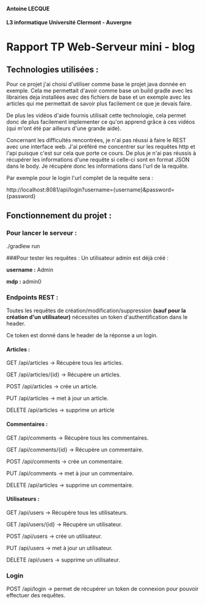#### Antoine LECQUE
#### L3 informatique Université Clermont - Auvergne 

# Rapport TP Web-Serveur mini - blog

## Technologies utilisées :
Pour ce projet j'ai choisi d'utiliser comme base le projet java donnée en exemple. Cela me permettait d'avoir comme base un build gradle avec les librairies deja installées avec des fichiers de base et un exemple avec les articles qui me permettait de savoir plus facilement ce que je devais faire.

De plus les vidéos d'aide fournis utilisait cette technologie, cela permet donc de plus facilement implementer ce qu'on apprend grâce à ces vidéos (qui m'ont été par ailleurs d'une grande aide).

Concernant les difficultés rencontrées, je n'ai pas réussi à faire le REST avec une interface web. J'ai préféré me concentrer sur les requêtes http et l'api puisque c'est sur cela que porte ce cours. De plus je n'ai pas réussis à récupérer les informations d'une requête si celle-ci sont en format JSON dans le body.
Je récupère donc les informations dans l'url de la requête. 

Par exemple pour le login l'url complet de la requête sera : 

http://localhost:8081/api/login?username={username}&password={password}


## Fonctionnement du projet :

### Pour lancer le serveur : 
./gradlew run

###Pour tester les requêtes :
Un utilisateur admin est déjà créé :

**username :** Admin

**mdp :** admin0

### Endpoints REST :
Toutes les requêtes de création/modification/suppression **(sauf pour la création d'un utilisateur)** nécessites un token d'authentification dans le header.


Ce token est donné dans le header de la réponse a un login.

#### Articles :

GET /api/articles -> Récupère tous les articles.

GET /api/articles/{id} -> Récupère un articles.

POST /api/articles -> crée un article.

PUT /api/articles -> met à jour un article.

DELETE /api/articles -> supprime un article
#### Commentaires :
GET /api/comments -> Récupère tous les commentaires.

GET /api/comments/{id} -> Récupère un commentaire.

POST /api/comments -> crée un commentaire.

PUT /api/comments -> met à jour un commentaire.

DELETE /api/articles -> supprime un commentaire.
#### Utilisateurs :
GET /api/users -> Récupère tous les utilisateurs.

GET /api/users/{id} -> Récupère un utilisateur.

POST /api/users -> crée un utilisateur.

PUT /api/users -> met à jour un utilisateur.

DELETE /api/users -> supprime un utilisateur.

### Login
POST /api/login -> permet de récupérer un token de connexion pour pouvoir effectuer des requêtes.
